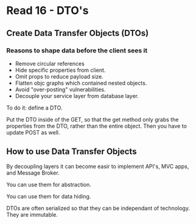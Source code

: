 # Read 16 - DTO's

## Create Data Transfer Objects (DTOs)

### Reasons to shape data before the client sees it

* Remove circular references
* Hide specific properties from client.
* Omit props to reduce payload size.
* Flatten objc graphs which contained nested objects.
* Avoid "over-posting" vulnerabilities.
* Decouple your service layer from database layer.

To do it: define a DTO.

Put the DTO inside of the GET, so that the get method only grabs the properties from the DTO, rather than the entire object. Then you have to update POST as well.

## How to use Data Transfer Objects

By decoupling layers it can become easir to implement API's, MVC apps, and Message Broker.

You can use them for abstraction.

You can use them for data hiding.

DTOs are often serialized so that they can be independant of technology. They are immutable.
